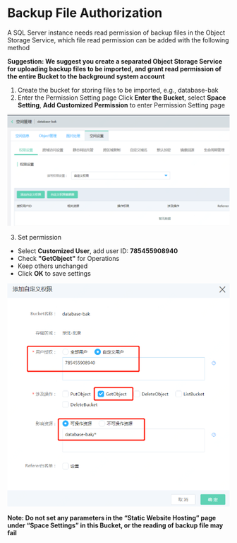 # Backup File Authorization

A SQL Server instance needs read permission of backup files in the Object Storage Service, which file read permission can be added with the following method

**Suggestion: We suggest you create a separated Object Storage Service for uploading backup files to be imported, and grant read permission of the entire Bucket to the background system account**

1. Create the bucket for storing files to be imported, e.g., database-bak
2. Enter the Permission Setting page
Click **Enter the Bucket**, select **Space Setting**, **Add Customized Permission** to enter Permission Setting page

![权限设置1](../../../../../../image/RDS/Grant-File-Privilege-1.png)

3. Set permission
- Select **Customized User**, add user ID: **785455908940**
- Check **"GetObject"** for Operations
- Keep others unchanged
- Click **OK** to save settings

![权限设置2](../../../../../../image/RDS/Grant-File-Privilege-2.png)

**Note: Do not set any parameters in the “Static Website Hosting” page under “Space Settings” in this Bucket, or the reading of backup file may fail**
